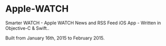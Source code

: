 # Apple-WATCH
Smarter WATCH - Apple WATCH News and RSS Feed iOS App - Written in Objective-C &amp; Swift..

Built from January 16th, 2015 to February 2015.
